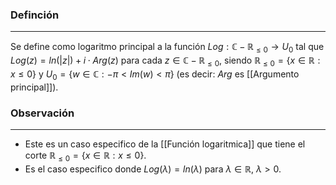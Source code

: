 ### Definción
---
Se define como logaritmo principal a la función $Log : \mathbb{C} - \mathbb{R}_{\leq 0} \to U_0$ tal que $Log(z) = ln(|z|) + i \cdot Arg(z)$ para cada $z \in \mathbb{C} - \mathbb{R}_{\leq 0}$, siendo $\mathbb{R}_{\leq 0} = \{ x \in \mathbb{R} : x \leq 0 \}$ y $U_0 = \{ w \in \mathbb{C} : - \pi < Im(w) < \pi \}$ (es decir: $Arg$ es [[Argumento principal]]).


### Observación
---
* Este es un caso especifico de la [[Función logaritmica]] que tiene el corte  $\mathbb{R}_{\leq 0} = \{ x \in \mathbb{R} : x \leq 0 \}$.
* Es el caso especifico donde $Log(\lambda) = ln(\lambda)$ para $\lambda \in \mathbb{R}$, $\lambda > 0$. 